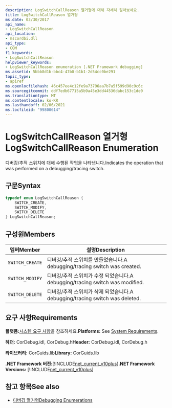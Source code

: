 ```yaml
---
description: LogSwitchCallReason 열거형에 대해 자세히 알아보세요.
title: LogSwitchCallReason 열거형
ms.date: 03/30/2017
api_name:
- LogSwitchCallReason
api_location:
- mscordbi.dll
api_type:
- COM
f1_keywords:
- LogSwitchCallReason
helpviewer_keywords:
- LogSwitchCallReason enumeration [.NET Framework debugging]
ms.assetid: 5bbb8d1b-bbc4-47b0-b1b1-2d54cc0be291
topic_type:
- apiref
ms.openlocfilehash: 46c457ee4c12fe9a73796aa7b7a5f599d90c9c6c
ms.sourcegitcommit: ddf7edb67715a5b9a45e3dd44536dabc153c1de0
ms.translationtype: MT
ms.contentlocale: ko-KR
ms.lasthandoff: 02/06/2021
ms.locfileid: "99800614"
---
```

# <a name="logswitchcallreason-enumeration"></a><span data-ttu-id="84020-103">LogSwitchCallReason 열거형</span><span class="sxs-lookup"><span data-stu-id="84020-103">LogSwitchCallReason Enumeration</span></span>

<span data-ttu-id="84020-104">디버깅/추적 스위치에 대해 수행된 작업을 나타냅니다.</span><span class="sxs-lookup"><span data-stu-id="84020-104">Indicates the operation that was performed on a debugging/tracing switch.</span></span>  
  
## <a name="syntax"></a><span data-ttu-id="84020-105">구문</span><span class="sxs-lookup"><span data-stu-id="84020-105">Syntax</span></span>  
  
```cpp  
typedef enum LogSwitchCallReason {  
    SWITCH_CREATE,  
    SWITCH_MODIFY,  
    SWITCH_DELETE  
} LogSwitchCallReason;  
```  
  
## <a name="members"></a><span data-ttu-id="84020-106">구성원</span><span class="sxs-lookup"><span data-stu-id="84020-106">Members</span></span>  
  
|<span data-ttu-id="84020-107">멤버</span><span class="sxs-lookup"><span data-stu-id="84020-107">Member</span></span>|<span data-ttu-id="84020-108">설명</span><span class="sxs-lookup"><span data-stu-id="84020-108">Description</span></span>|  
|------------|-----------------|  
|`SWITCH_CREATE`|<span data-ttu-id="84020-109">디버깅/추적 스위치를 만들었습니다.</span><span class="sxs-lookup"><span data-stu-id="84020-109">A debugging/tracing switch was created.</span></span>|  
|`SWITCH_MODIFY`|<span data-ttu-id="84020-110">디버깅/추적 스위치가 수정 되었습니다.</span><span class="sxs-lookup"><span data-stu-id="84020-110">A debugging/tracing switch was modified.</span></span>|  
|`SWITCH_DELETE`|<span data-ttu-id="84020-111">디버깅/추적 스위치가 삭제 되었습니다.</span><span class="sxs-lookup"><span data-stu-id="84020-111">A debugging/tracing switch was deleted.</span></span>|  
  
## <a name="requirements"></a><span data-ttu-id="84020-112">요구 사항</span><span class="sxs-lookup"><span data-stu-id="84020-112">Requirements</span></span>  

 <span data-ttu-id="84020-113">**플랫폼:**[시스템 요구 사항](../../get-started/system-requirements.md)을 참조하세요.</span><span class="sxs-lookup"><span data-stu-id="84020-113">**Platforms:** See [System Requirements](../../get-started/system-requirements.md).</span></span>  
  
 <span data-ttu-id="84020-114">**헤더:** CorDebug.idl, CorDebug.h</span><span class="sxs-lookup"><span data-stu-id="84020-114">**Header:** CorDebug.idl, CorDebug.h</span></span>  
  
 <span data-ttu-id="84020-115">**라이브러리:** CorGuids.lib</span><span class="sxs-lookup"><span data-stu-id="84020-115">**Library:** CorGuids.lib</span></span>  
  
 <span data-ttu-id="84020-116">**.NET Framework 버전:**[!INCLUDE[net_current_v10plus](../../../../includes/net-current-v10plus-md.md)]</span><span class="sxs-lookup"><span data-stu-id="84020-116">**.NET Framework Versions:** [!INCLUDE[net_current_v10plus](../../../../includes/net-current-v10plus-md.md)]</span></span>  
  
## <a name="see-also"></a><span data-ttu-id="84020-117">참고 항목</span><span class="sxs-lookup"><span data-stu-id="84020-117">See also</span></span>

- [<span data-ttu-id="84020-118">디버깅 열거형</span><span class="sxs-lookup"><span data-stu-id="84020-118">Debugging Enumerations</span></span>](debugging-enumerations.md)
